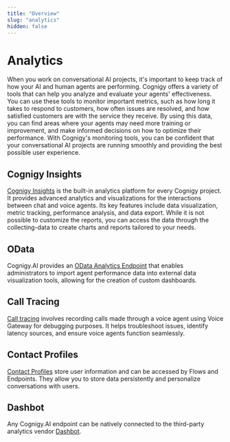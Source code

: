 ```yaml
---
title: "Overview" 
slug: "analytics" 
hidden: false 
---
```


# Analytics

When you work on conversational AI projects, it's important to keep track of how your AI and human agents are performing. Cognigy offers a variety of tools that can help you analyze and evaluate your agents' effectiveness. You can use these tools to monitor important metrics, such as how long it takes to respond to customers, how often issues are resolved, and how satisfied customers are with the service they receive. By using this data, you can find areas where your agents may need more training or improvement, and make informed decisions on how to optimize their performance. With Cognigy's monitoring tools, you can be confident that your conversational AI projects are running smoothly and providing the best possible user experience.

## Cognigy Insights

[Cognigy Insights](insights.md) is the built-in analytics platform for every Cognigy project. It provides advanced analytics and visualizations for the interactions between chat and voice agents. Its key features include data visualization, metric tracking, performance analysis, and data export. While it is not possible to customize the reports, you can access the data through the collecting-data to create charts and reports tailored to your needs.

## OData

Cognigy.AI provides an [OData Analytics Endpoint](odata.md) that enables administrators to import agent performance data into external data visualization tools, allowing for the creation of custom dashboards.

## Call Tracing

[Call tracing](call-tracing.md) involves recording calls made through a voice agent using Voice Gateway for debugging purposes. It helps troubleshoot issues, identify latency sources, and ensure voice agents function seamlessly.

## Contact Profiles

[Contact Profiles](contact-profiles.md) store user information and can be accessed by Flows and Endpoints. They allow you to store data persistently and personalize conversations with users.

## Dashbot

Any Cognigy.AI endpoint can be natively connected to the third-party analytics vendor [Dashbot](../deploy/endpoints/data-protection-and-analytics.md#available-external-analytics-services-).


